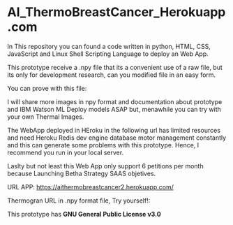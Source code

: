 # AI_ThermoBreastCancer_Herokuapp.com

In This repository you can found a code written in python, HTML, CSS, JavaScript and Linux Shell Scripting Language to deploy an Web App.

This prototype receive a .npy file that its a convenient use of a raw file, but its only for development research, can you modified file in an easy form.

You can prove with this file:

I will share more images in npy format and documentation about prototype and IBM Watson ML Deploy models ASAP but, menawhile you can try with your own Thermal Images.

The WebApp deployed in HEroku in the following url has limited resources and need Heroku Redis dev engine database motor management constantly and this can generate some problems with this prototype. Hence, I recommend you run in your local server.

Laslty but not least this Web App only support 6 petitions per month because Launching Betha Strategy SAAS objetives.

URL APP: https://aithermobreastcancer2.herokuapp.com/

Thermogran URL in .npy format file, Try yourself!: 

This prototype has **GNU General Public License v3.0**
